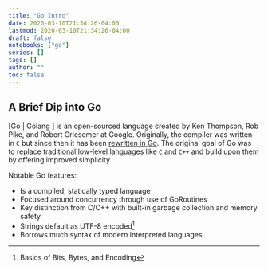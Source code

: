 ```yaml
---
title: "Go Intro"
date: 2020-03-10T21:34:26-04:00
lastmod: 2020-03-10T21:34:26-04:00
draft: false
notebooks: ["go"]
series: []
tags: []
author: ""
toc: false
---
```


## A Brief Dip into Go

[Go | Golang ] is an open-sourced language created by Ken Thompson, Rob Pike, and Robert Griesemer at Google. Originally, the compiler was written in `C` but since then it has been [rewritten in Go](https://github.com/golang/go). The original goal of Go was to replace traditional low-level languages like `C` and `C++` and build upon them by offering improved simplicity.

<!--more-->

Notable Go features:
- Is a compiled, statically typed language
- Focused around concurrency through use of GoRoutines
- Key distinction from C/C++ with built-in garbage collection and memory safety
- Strings default as UTF-8 encoded[^1]
- Borrows much syntax of modern interpreted languages

[^1]: Basics of Bits, Bytes, and Encoding
